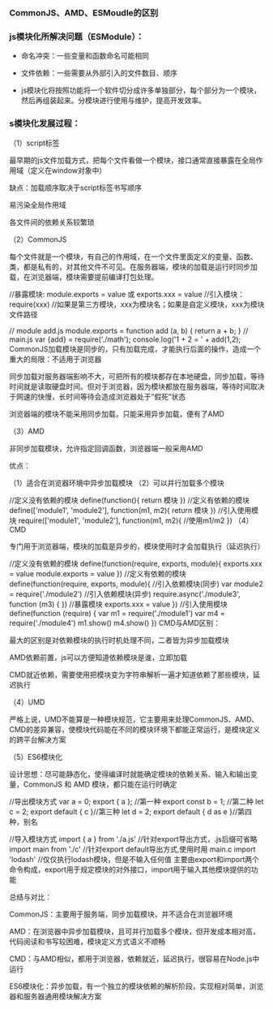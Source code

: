 ### CommonJS、AMD、ESMoudle的区别
### js模块化所解决问题（ESModule）：

- 命名冲突：一些变量和函数命名可能相同

- 文件依赖：一些需要从外部引入的文件数目、顺序

- js模块化将按照功能将一个软件切分成许多单独部分，每个部分为一个模块，然后再组装起来。分模块进行使用与维护，提高开发效率。

### s模块化发展过程：

（1）script标签

最早期的js文件加载方式，把每个文件看做一个模块，接口通常直接暴露在全局作用域（定义在window对象中）

缺点：加载顺序取决于script标签书写顺序

易污染全局作用域

各文件间的依赖关系较繁琐

（2）CommonJS

每个文件就是一个模块，有自己的作用域，在一个文件里面定义的变量、函数、类，都是私有的，对其他文件不可见。在服务器端，模块的加载是运行时同步加载，在浏览器端，模块需要提前编译打包处理。

//暴露模块:
module.exports = value 或 exports.xxx = value
//引入模块：
require(xxx)
//如果是第三方模块，xxx为模块名；如果是自定义模块，xxx为模块文件路径

// module add.js
module.exports = function add (a, b) { return a + b; }
// main.js
var {add} = require('./math');
console.log('1 + 2 = ' + add(1,2);
CommonJS加载模块是同步的，只有加载完成，才能执行后面的操作，造成一个重大的局限：不适用于浏览器

同步加载对服务器端影响不大，可把所有的模块都存在本地硬盘，同步加载，等待时间就是读取硬盘时间。但对于浏览器，因为模块都放在服务器端，等待时间取决于网速的快慢，长时间等待会造成浏览器处于”假死”状态

浏览器端的模块不能采用同步加载，只能采用异步加载，便有了AMD

（3）AMD

非同步加载模块，允许指定回调函数，浏览器端一般采用AMD

优点： 

（1）适合在浏览器环境中异步加载模块 （2）可以并行加载多个模块

//定义没有依赖的模块
define(function(){
    return 模块
})
//定义有依赖的模块
define(['module1', 'module2'], function(m1, m2){
   return 模块
})
//引入使用模块
require(['module1', 'module2'], function(m1, m2){
   //使用m1/m2
})
（4）CMD

专门用于浏览器端，模块的加载是异步的，模块使用时才会加载执行（延迟执行）

//定义没有依赖的模块
define(function(require, exports, module){
    exports.xxx = value
    module.exports = value
})
//定义有依赖的模块
define(function(require, exports, module){
    //引入依赖模块(同步)
    var module2 = require('./module2')
    //引入依赖模块(异步)
    require.async('./module3', function (m3) {
    })
    //暴露模块
    exports.xxx = value
})
//引入使用模块
define(function (require) {
    var m1 = require('./module1')
    var m4 = require('./module4')
    m1.show()
    m4.show()
})
CMD与AMD区别：

最大的区别是对依赖模块的执行时机处理不同，二者皆为异步加载模块

AMD依赖前置，js可以方便知道依赖模块是谁，立即加载

CMD就近依赖，需要使用把模块变为字符串解析一遍才知道依赖了那些模块，延迟执行

（4）UMD

严格上说，UMD不能算是一种模块规范，它主要用来处理CommonJS、AMD、CMD的差异兼容，使模块代码能在不同的模块环境下都能正常运行，是模块定义的跨平台解决方案

（5）ES6模块化

设计思想：尽可能静态化，使得编译时就能确定模块的依赖关系、输入和输出变量，CommonJS 和 AMD 模块，都只能在运行时确定

//导出模块方式
var a = 0;
export { a }; //第一种
export const b = 1; //第二种 
let c = 2;
export default { c }//第三种 
let d = 2;
export default { d as e }//第四种，别名

//导入模块方式
import { a } from './a.js' //针对export导出方式，.js后缀可省略
import main from './c' //针对export default导出方式,使用时用 main.c
import 'lodash' //仅仅执行lodash模块，但是不输入任何值
主要由export和import两个命令构成，export用于规定模块的对外接口，import用于输入其他模块提供的功能

总结与对比：

CommonJS：主要用于服务端，同步加载模块，并不适合在浏览器环境

AMD：在浏览器中异步加载模块，且可并行加载多个模块，但开发成本相对高，代码阅读和书写较困难，模块定义方式语义不顺畅

CMD：与AMD相似，都用于浏览器，依赖就近，延迟执行，很容易在Node.js中运行

ES6模块化：异步加载，有一个独立的模块依赖的解析阶段，实现相对简单，浏览器和服务器通用模块解决方案


